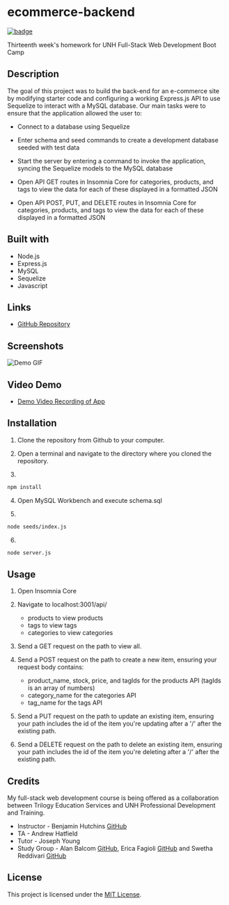 # ecommerce-backend

[![badge](https://img.shields.io/badge/license-MIT-green)](https://choosealicense.com/licenses/mit)

Thirteenth week's homework for UNH Full-Stack Web Development Boot Camp

## Description

The goal of this project was to build the back-end for an e-commerce site by modifying starter code and configuring a working Express.js API to use Sequelize to interact with a MySQL database. Our main tasks were to ensure that the application allowed the user to:

* Connect to a database using Sequelize

* Enter schema and seed commands to create a development database seeded with test data

* Start the server by entering a command to invoke the application, syncing the Sequelize models to the MySQL database

* Open API GET routes in Insomnia Core for categories, products, and tags to view the data for each of these displayed in a formatted JSON

* Open API POST, PUT, and DELETE routes in Insomnia Core for categories, products, and tags to view the data for each of these displayed in a formatted JSON

## Built with

* Node.js
* Express.js
* MySQL
* Sequelize
* Javascript

## Links

* [GitHub Repository](https://github.com/shabobble/ecommerce-backend)

## Screenshots

![Demo GIF](/Assets/demo.gif)

## Video Demo

* [Demo Video Recording of App](https://www.youtube.com/watch?v=PTBpS1TOtME)

## Installation

1. Clone the repository from Github to your computer.

2. Open a terminal and navigate to the directory where you cloned the repository.

3. 
```bash
npm install
```

4. Open MySQL Workbench and execute schema.sql

5. 
 ```bash
 node seeds/index.js
 ```

6. 
```bash
node server.js
```

## Usage

1. Open Insomnia Core

2. Navigate to localhost:3001/api/

    * products to view products
    * tags to view tags
    * categories to view categories

3. Send a GET request on the path to view all.

4. Send a POST request on the path to create a new item, ensuring your request body contains:

    * product_name, stock, price, and tagIds for the products API (tagIds is an array of numbers)
    * category_name for the categories API
    * tag_name for the tags API

5. Send a PUT request on the path to update an existing item, ensuring your path includes the id of the item you're updating after a '/' after the existing path.

6. Send a DELETE request on the path to delete an existing item, ensuring your path includes the id of the item you're deleting after a '/' after the existing path.

## Credits

My full-stack web development course is being offered as a collaboration between Trilogy Education Services and UNH Professional Development and Training.

* Instructor - Benjamin Hutchins [GitHub](https://github.com/benhutchins)
* TA - Andrew Hatfield
* Tutor - Joseph Young
* Study Group - Alan Balcom [GitHub](https://github.com/abalcs), Erica Fagioli [GitHub](https://github.com/efagioli01) and Swetha Reddivari [GitHub](https://github.com/swethareddyl)

## __License__ 

 This project is licensed under the [MIT License](https://choosealicense.com/licenses/mit). 